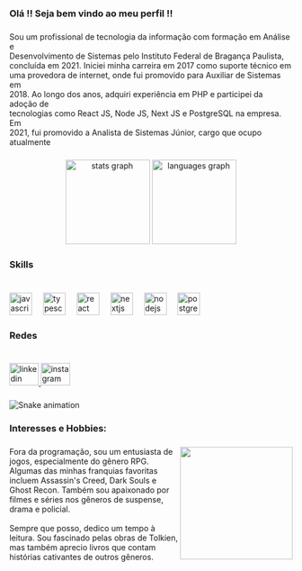 <h3 align="left">Olá !!  Seja bem vindo ao meu perfil !!</h3>

###

<p align="left">Sou um profissional de tecnologia da informação com formação em Análise e <br>Desenvolvimento de Sistemas pelo Instituto Federal de Bragança Paulista, <br>concluída em 2021. Iniciei minha carreira em 2017 como suporte técnico em <br>uma provedora de internet, onde fui promovido para Auxiliar de Sistemas em <br>2018. Ao longo dos anos, adquiri experiência em PHP e participei da adoção de <br>tecnologias como React JS, Node JS, Next JS e PostgreSQL na empresa. Em <br>2021, fui promovido a Analista de Sistemas Júnior, cargo que ocupo <br>atualmente</p>

###

<div align="center">
  <img src="https://github-readme-stats.vercel.app/api?username=Gustavolimapereira&hide_title=false&hide_rank=false&show_icons=true&include_all_commits=true&count_private=true&disable_animations=false&theme=dracula&locale=en&hide_border=false&order=1" height="150" alt="stats graph"  />
  <img src="https://github-readme-stats.vercel.app/api/top-langs?username=Gustavolimapereira&locale=en&hide_title=false&layout=compact&card_width=320&langs_count=5&theme=dracula&hide_border=false&order=2" height="150" alt="languages graph"  />
</div>

###

<h3 align="left">Skills</h3>

###

<br clear="both">

<div align="left">
  <img src="https://cdn.jsdelivr.net/gh/devicons/devicon/icons/javascript/javascript-original.svg" height="40" alt="javascript logo"  />
  <img width="12" />
  <img src="https://cdn.jsdelivr.net/gh/devicons/devicon/icons/typescript/typescript-original.svg" height="40" alt="typescript logo"  />
  <img width="12" />
  <img src="https://cdn.jsdelivr.net/gh/devicons/devicon/icons/react/react-original.svg" height="40" alt="react logo"  />
  <img width="12" />
  <img src="https://cdn.jsdelivr.net/gh/devicons/devicon/icons/nextjs/nextjs-original.svg" height="40" alt="nextjs logo"  />
  <img width="12" />
  <img src="https://cdn.jsdelivr.net/gh/devicons/devicon/icons/nodejs/nodejs-original.svg" height="40" alt="nodejs logo"  />
  <img width="12" />
  <img src="https://cdn.jsdelivr.net/gh/devicons/devicon/icons/postgresql/postgresql-original.svg" height="40" alt="postgresql logo"  />
</div>

###

<h3 align="left">Redes</h3>

###

<br clear="both">

<div align="left">
  <a href="https://www.linkedin.com/in/gustavo-lima-215627164/" target="_blank">
    <img src="https://raw.githubusercontent.com/maurodesouza/profile-readme-generator/master/src/assets/icons/social/linkedin/default.svg" width="52" height="40" alt="linkedin logo"  />
  </a>
  <a href="https://www.instagram.com/gustavolimapereira/?hl=pt-br" target="_blank">
    <img src="https://raw.githubusercontent.com/maurodesouza/profile-readme-generator/master/src/assets/icons/social/instagram/default.svg" width="52" height="40" alt="instagram logo"  />
  </a>
</div>

###

<img src="https://raw.githubusercontent.com/Gustavolimapereira/Gustavolimapereira/output/snake.svg" alt="Snake animation" />

###

<h3 align="left">Interesses e Hobbies:</h3>

###

<img align="right" height="200" src="https://i.pinimg.com/originals/e9/0e/6c/e90e6ced05e7e96a17cf66866b4031cd.gif"  />

###

<p align="left">Fora da programação, sou um entusiasta de jogos, especialmente do gênero RPG. Algumas das minhas franquias favoritas incluem Assassin's Creed, Dark Souls e Ghost Recon. Também sou apaixonado por filmes e séries nos gêneros de suspense, drama e policial.<br><br>Sempre que posso, dedico um tempo à leitura. Sou fascinado pelas obras de Tolkien, mas também aprecio livros que contam histórias cativantes de outros gêneros.</p>

###

